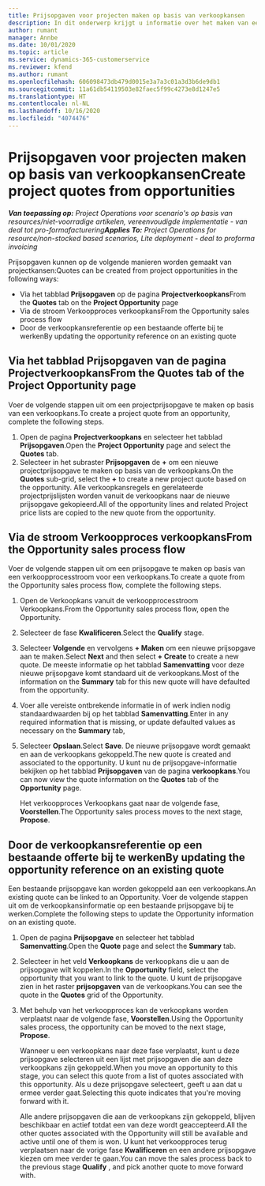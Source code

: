 ```yaml
---
title: Prijsopgaven voor projecten maken op basis van verkoopkansen
description: In dit onderwerp krijgt u informatie over het maken van een projectprijsopgave op basis van een verkoopkans.
author: rumant
manager: Annbe
ms.date: 10/01/2020
ms.topic: article
ms.service: dynamics-365-customerservice
ms.reviewer: kfend
ms.author: rumant
ms.openlocfilehash: 606098473db479d0015e3a7a3c01a3d3b6de9db1
ms.sourcegitcommit: 11a61db54119503e82faec5f99c4273e8d1247e5
ms.translationtype: HT
ms.contentlocale: nl-NL
ms.lasthandoff: 10/16/2020
ms.locfileid: "4074476"
---
```

# <a name="create-project-quotes-from-opportunities"></a><span data-ttu-id="80eac-103">Prijsopgaven voor projecten maken op basis van verkoopkansen</span><span class="sxs-lookup"><span data-stu-id="80eac-103">Create project quotes from opportunities</span></span>

<span data-ttu-id="80eac-104">_**Van toepassing op:** Project Operations voor scenario's op basis van resources/niet-voorradige artikelen, vereenvoudigde implementatie - van deal tot pro-formafacturering_</span><span class="sxs-lookup"><span data-stu-id="80eac-104">_**Applies To:** Project Operations for resource/non-stocked based scenarios, Lite deployment - deal to proforma invoicing_</span></span>

<span data-ttu-id="80eac-105">Prijsopgaven kunnen op de volgende manieren worden gemaakt van projectkansen:</span><span class="sxs-lookup"><span data-stu-id="80eac-105">Quotes can be created from project opportunities in the following ways:</span></span>

- <span data-ttu-id="80eac-106">Via het tabblad **Prijsopgaven** op de pagina **Projectverkoopkans**</span><span class="sxs-lookup"><span data-stu-id="80eac-106">From the **Quotes** tab on the **Project Opportunity** page</span></span>
- <span data-ttu-id="80eac-107">Via de stroom Verkoopproces verkoopkans</span><span class="sxs-lookup"><span data-stu-id="80eac-107">From the Opportunity sales process flow</span></span>
- <span data-ttu-id="80eac-108">Door de verkoopkansreferentie op een bestaande offerte bij te werken</span><span class="sxs-lookup"><span data-stu-id="80eac-108">By updating the opportunity reference on an existing quote</span></span>

## <a name="from-the-quotes-tab-of-the-project-opportunity-page"></a><span data-ttu-id="80eac-109">Via het tabblad Prijsopgaven van de pagina Projectverkoopkans</span><span class="sxs-lookup"><span data-stu-id="80eac-109">From the Quotes tab of the Project Opportunity page</span></span>

<span data-ttu-id="80eac-110">Voer de volgende stappen uit om een projectprijsopgave te maken op basis van een verkoopkans.</span><span class="sxs-lookup"><span data-stu-id="80eac-110">To create a project quote from an opportunity, complete the following steps.</span></span>

1. <span data-ttu-id="80eac-111">Open de pagina **Projectverkoopkans** en selecteer het tabblad **Prijsopgaven**.</span><span class="sxs-lookup"><span data-stu-id="80eac-111">Open the **Project Opportunity** page and select the **Quotes** tab.</span></span> 
2. <span data-ttu-id="80eac-112">Selecteer in het subraster **Prijsopgaven** de **+** om een nieuwe projectprijsopgave te maken op basis van de verkoopkans.</span><span class="sxs-lookup"><span data-stu-id="80eac-112">On the **Quotes** sub-grid, select the **+** to create a new project quote based on the opportunity.</span></span> <span data-ttu-id="80eac-113">Alle verkoopkansregels en gerelateerde projectprijslijsten worden vanuit de verkoopkans naar de nieuwe prijsopgave gekopieerd.</span><span class="sxs-lookup"><span data-stu-id="80eac-113">All of the opportunity lines and related Project price lists are copied to the new quote from the opportunity.</span></span>

## <a name="from-the-opportunity-sales-process-flow"></a><span data-ttu-id="80eac-114">Via de stroom Verkoopproces verkoopkans</span><span class="sxs-lookup"><span data-stu-id="80eac-114">From the Opportunity sales process flow</span></span>

<span data-ttu-id="80eac-115">Voer de volgende stappen uit om een prijsopgave te maken op basis van een verkoopprocesstroom voor een verkoopkans.</span><span class="sxs-lookup"><span data-stu-id="80eac-115">To create a quote from the Opportunity sales process flow, complete the following steps.</span></span>

1. <span data-ttu-id="80eac-116">Open de Verkoopkans vanuit de verkoopprocesstroom Verkoopkans.</span><span class="sxs-lookup"><span data-stu-id="80eac-116">From the Opportunity sales process flow, open the Opportunity.</span></span>
2. <span data-ttu-id="80eac-117">Selecteer de fase **Kwalificeren**.</span><span class="sxs-lookup"><span data-stu-id="80eac-117">Select the **Qualify** stage.</span></span> 
3. <span data-ttu-id="80eac-118">Selecteer **Volgende** en vervolgens **+ Maken** om een nieuwe prijsopgave aan te maken.</span><span class="sxs-lookup"><span data-stu-id="80eac-118">Select **Next** and then select **+ Create** to create a new quote.</span></span> <span data-ttu-id="80eac-119">De meeste informatie op het tabblad **Samenvatting** voor deze nieuwe prijsopgave komt standaard uit de verkoopkans.</span><span class="sxs-lookup"><span data-stu-id="80eac-119">Most of the information on the **Summary** tab for this new quote will have defaulted from the opportunity.</span></span> 
4. <span data-ttu-id="80eac-120">Voer alle vereiste ontbrekende informatie in of werk indien nodig standaardwaarden bij op het tabblad **Samenvatting**.</span><span class="sxs-lookup"><span data-stu-id="80eac-120">Enter in any required information that is missing, or update defaulted values as necessary on the **Summary** tab,</span></span>
5. <span data-ttu-id="80eac-121">Selecteer **Opslaan**.</span><span class="sxs-lookup"><span data-stu-id="80eac-121">Select **Save**.</span></span> <span data-ttu-id="80eac-122">De nieuwe prijsopgave wordt gemaakt en aan de verkoopkans gekoppeld.</span><span class="sxs-lookup"><span data-stu-id="80eac-122">The new quote is created and associated to the opportunity.</span></span> <span data-ttu-id="80eac-123">U kunt nu de prijsopgave-informatie bekijken op het tabblad **Prijsopgaven** van de pagina **verkoopkans**.</span><span class="sxs-lookup"><span data-stu-id="80eac-123">You can now view the quote information on the **Quotes** tab of the **Opportunity** page.</span></span> 

   <span data-ttu-id="80eac-124">Het verkoopproces Verkoopkans gaat naar de volgende fase, **Voorstellen**.</span><span class="sxs-lookup"><span data-stu-id="80eac-124">The Opportunity sales process moves to the next stage, **Propose**.</span></span>


## <a name="by-updating-the-opportunity-reference-on-an-existing-quote"></a><span data-ttu-id="80eac-125">Door de verkoopkansreferentie op een bestaande offerte bij te werken</span><span class="sxs-lookup"><span data-stu-id="80eac-125">By updating the opportunity reference on an existing quote</span></span>

<span data-ttu-id="80eac-126">Een bestaande prijsopgave kan worden gekoppeld aan een verkoopkans.</span><span class="sxs-lookup"><span data-stu-id="80eac-126">An existing quote can be linked to an Opportunity.</span></span> <span data-ttu-id="80eac-127">Voer de volgende stappen uit om de verkoopkansinformatie op een bestaande prijsopgave bij te werken.</span><span class="sxs-lookup"><span data-stu-id="80eac-127">Complete the following steps to update the Opportunity information on an existing quote.</span></span>

1. <span data-ttu-id="80eac-128">Open de pagina **Prijsopgave** en selecteer het tabblad **Samenvatting**.</span><span class="sxs-lookup"><span data-stu-id="80eac-128">Open the **Quote** page and select the **Summary** tab.</span></span>
2. <span data-ttu-id="80eac-129">Selecteer in het veld **Verkoopkans** de verkoopkans die u aan de prijsopgave wilt koppelen.</span><span class="sxs-lookup"><span data-stu-id="80eac-129">In the **Opportunity** field, select the opportunity that you want to link to the quote.</span></span> <span data-ttu-id="80eac-130">U kunt de prijsopgave zien in het raster **prijsopgaven** van de verkoopkans.</span><span class="sxs-lookup"><span data-stu-id="80eac-130">You can see the quote in the **Quotes** grid of the Opportunity.</span></span> 
3. <span data-ttu-id="80eac-131">Met behulp van het verkoopproces kan de verkoopkans worden verplaatst naar de volgende fase, **Voorstellen**.</span><span class="sxs-lookup"><span data-stu-id="80eac-131">Using the Opportunity sales process, the opportunity can be moved to the next stage, **Propose**.</span></span> 

   <span data-ttu-id="80eac-132">Wanneer u een verkoopkans naar deze fase verplaatst, kunt u deze prijsopgave selecteren uit een lijst met prijsopgaven die aan deze verkoopkans zijn gekoppeld.</span><span class="sxs-lookup"><span data-stu-id="80eac-132">When you move an opportunity to this stage, you can select this quote from a list of quotes associated with this opportunity.</span></span> <span data-ttu-id="80eac-133">Als u deze prijsopgave selecteert, geeft u aan dat u ermee verder gaat.</span><span class="sxs-lookup"><span data-stu-id="80eac-133">Selecting this quote indicates that you're moving forward with it.</span></span>

   <span data-ttu-id="80eac-134">Alle andere prijsopgaven die aan de verkoopkans zijn gekoppeld, blijven beschikbaar en actief totdat een van deze wordt geaccepteerd.</span><span class="sxs-lookup"><span data-stu-id="80eac-134">All the other quotes associated with the Opportunity will still be available and active until one of them is won.</span></span> <span data-ttu-id="80eac-135">U kunt het verkoopproces terug verplaatsen naar de vorige fase **Kwalificeren** en een andere prijsopgave kiezen om mee verder te gaan.</span><span class="sxs-lookup"><span data-stu-id="80eac-135">You can move the sales process back to the previous stage **Qualify** , and pick another quote to move forward with.</span></span>
